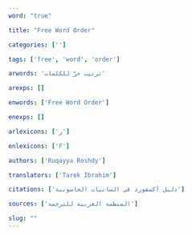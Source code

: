 ```yaml
---
word: "true"

title: "Free Word Order"

categories: ['']

tags: ['free', 'word', 'order']

arwords: 'ترتيب حرّ للكلمات'

arexps: []

enwords: ['Free Word Order']

enexps: []

arlexicons: ['ر']

enlexicons: ['F']

authors: ['Ruqayya Roshdy']

translators: ['Tarek Ibrahim']

citations: ['دليل أكسفورد في السانيات الحاسوبية']

sources: ['المنظمة العربية للترجمة']

slug: ""
---
```

